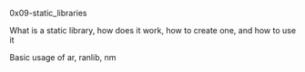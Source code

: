 0x09-static_libraries

What is a static library, how does it work, how to create one, and how to use it

Basic usage of ar, ranlib, nm